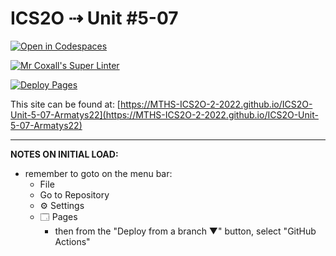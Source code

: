 # ICS2O ⇢ Unit #5-07

[![Open in Codespaces](https://classroom.github.com/assets/launch-codespace-7f7980b617ed060a017424585567c406b6ee15c891e84e1186181d67ecf80aa0.svg)](https://classroom.github.com/open-in-codespaces?assignment_repo_id=11166803)

[![Mr Coxall's Super Linter](https://github.com/MTHS-ICS2O-2-2022/ICS2O-Unit-5-07-Armatys22/workflows/Mr%20Coxall's%20Super%20Linter/badge.svg)](https://github.com/MTHS-ICS2O-2-2022/ICS2O-Unit-5-07-Armatys22/actions)

[![Deploy Pages](https://github.com/MTHS-ICS2O-2-2022/ICS2O-Unit-5-07-Armatys22/workflows/Deploy%20Pages/badge.svg)](https://github.com/MTHS-ICS2O-2-2022/ICS2O-Unit-5-07-Armatys22/actions)

This site can be found at: [https://MTHS-ICS2O-2-2022.github.io/ICS2O-Unit-5-07-Armatys22](https://MTHS-ICS2O-2-2022.github.io/ICS2O-Unit-5-07-Armatys22)

---

**NOTES ON INITIAL LOAD:**
- remember to goto on the menu bar:
  - File
  - Go to Repository
  - ⚙ Settings
  - 🗔 Pages
    - then from the "Deploy from a branch ▼" button, select "GitHub Actions"
